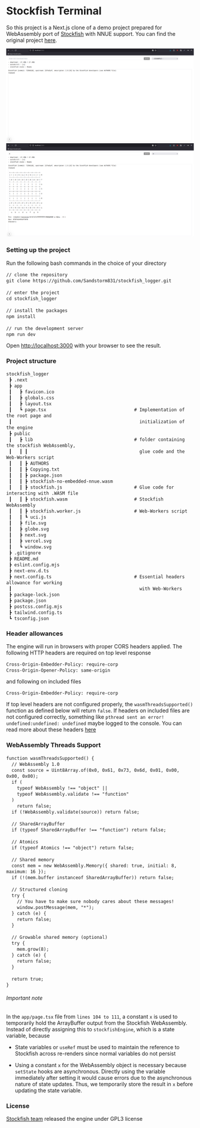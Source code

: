 # Stockfish Terminal
So this project is a Next.js clone of a demo project prepared for WebAssembly port of [Stockfish](https://github.com/official-stockfish/Stockfish) with NNUE support. You can find the original project [here](https://github.com/hi-ogawa/stockfish-nnue-wasm-demo/).

![Image1](./public/images/Post_64.png)
![Image2](./public/images/Post_65.png)
### Setting up the project
Run the following bash commands in the choice of your directory
```
// clone the repository
git clone https://github.com/Sandstorm831/stockfish_logger.git

// enter the project
cd stockfish_logger

// install the packages
npm install

// run the development server
npm run dev
```
Open [http://localhost:3000](http://localhost:3000) with your browser to see the result.
### Project structure
```
stockfish_logger
 ┣ .next
 ┣ app
 ┃   ┣ favicon.ico
 ┃   ┣ globals.css
 ┃   ┣ layout.tsx
 ┃   ┗ page.tsx                                 # Implementation of the root page and 
 ┃                                                initialization of the engine
 ┣ public
 ┃   ┣ lib                                      # folder containing the stockfish WebAssembly,
 ┃   ┃ ┃                                          glue code and the Web-Workers script
 ┃   ┃ ┣ AUTHORS
 ┃   ┃ ┣ Copying.txt
 ┃   ┃ ┣ package.json
 ┃   ┃ ┣ stockfish-no-embedded-nnue.wasm
 ┃   ┃ ┣ stockfish.js                           # Glue code for interacting with .WASM file
 ┃   ┃ ┣ stockfish.wasm                         # Stockfish WebAssembly
 ┃   ┃ ┣ stockfish.worker.js                    # Web-Workers script
 ┃   ┃ ┗ uci.js
 ┃   ┣ file.svg
 ┃   ┣ globe.svg
 ┃   ┣ next.svg
 ┃   ┣ vercel.svg
 ┃   ┗ window.svg
 ┣ .gitignore
 ┣ README.md
 ┣ eslint.config.mjs
 ┣ next-env.d.ts
 ┣ next.config.ts                               # Essential headers allowance for working
 ┃                                                with Web-Workers
 ┣ package-lock.json
 ┣ package.json
 ┣ postcss.config.mjs
 ┣ tailwind.config.ts
 ┗ tsconfig.json
```

### Header allowances
The engine will run in browsers with proper CORS headers applied. The following HTTP headers are required on top level response
```
Cross-Origin-Embedder-Policy: require-corp
Cross-Origin-Opener-Policy: same-origin
```
and following on included files
```
Cross-Origin-Embedder-Policy: require-corp
```
If top level headers are not configured properly, the `wasmThreadsSupported()` function as defined below will return `false`. If headers on included files are not configured correctly, something like `pthread sent an error! undefined:undefined: undefined` maybe logged to the console. You can read more about these headers [here](https://web.dev/articles/cross-origin-isolation-guide)

### WebAssembly Threads Support
```
function wasmThreadsSupported() {
  // WebAssembly 1.0
  const source = Uint8Array.of(0x0, 0x61, 0x73, 0x6d, 0x01, 0x00, 0x00, 0x00);
  if (
    typeof WebAssembly !== "object" ||
    typeof WebAssembly.validate !== "function"
  )
    return false;
  if (!WebAssembly.validate(source)) return false;

  // SharedArrayBuffer
  if (typeof SharedArrayBuffer !== "function") return false;

  // Atomics
  if (typeof Atomics !== "object") return false;

  // Shared memory
  const mem = new WebAssembly.Memory({ shared: true, initial: 8, maximum: 16 });
  if (!(mem.buffer instanceof SharedArrayBuffer)) return false;

  // Structured cloning
  try {
    // You have to make sure nobody cares about these messages!
    window.postMessage(mem, "*");
  } catch (e) {
    return false;
  }

  // Growable shared memory (optional)
  try {
    mem.grow(8);
  } catch (e) {
    return false;
  }

  return true;
}
```

###### *Important note*

In the `app/page.tsx` file from `lines 104 to 111`, a constant `x` is used to temporarily hold the ArrayBuffer output from the Stockfish WebAssembly. Instead of directly assigning this to `stockfishEngine`, which is a state variable, because

- State variables or `useRef` must be used to maintain the reference to Stockfish across re-renders since normal variables do not persist

- Using a constant `x` for the WebAssembly object is necessary because `setState` hooks are asynchronous. Directly using the variable immediately after setting it would cause errors due to the asynchronous nature of state updates. Thus, we temporarily store the result in `x` before updating the state variable.

### License
[Stockfish team](https://github.com/official-stockfish/Stockfish) released the engine under GPL3 license
